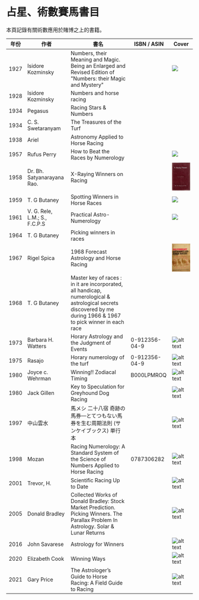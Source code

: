 # 占星、術數賽馬書目

本頁記錄有關術數應用於賭博之上的書籍。

| 年份          | 作者           | 書名                                           | ISBN / ASIN     |   Cover      |
| ------------- | ------------- | --------------------------------------------- | ------------- |------------- |
| 1927     | Isidore Kozminsky         | Numbers, their Meaning and Magic. Being an Enlarged and Revised Edition of "Numbers: their Magic and Mystery"            |   |  <img src="https://pictures.abebooks.com/inventory/30576087798.jpg" width="180" />   |
| 1928     | 	Isidore Kozminsky     | Numbers and horse racing               |               |              |
| 1934     |  Pegasus         | Racing Stars & Numbers       |              |     ||     |
| 1934     | C. S. Swetaranyam         | The Treasures of the Turf       |              |     |
| 1938     | Ariel          | Astronomy Applied to Horse Racing               |               |              |
| 1957     | Rufus Perry    |  How to Beat the Races by Numerology      |              |  <img src="https://images-na.ssl-images-amazon.com/images/I/51EEKyrWFcL._SY291_BO1,204,203,200_QL40_FMwebp_.jpg" width="180" />   |
| 1958     | Dr. Bh. Satyanarayana Rao.      |   X-Raying Winners on Racing      |              |   <img src="/images/x-rayingwinners.jpg" width="180" />  |
| 1959     |  T. G Butaney     |  Spotting Winners in Horse Races     |              |   <img src="https://cdn.shopify.com/s/files/1/2183/7201/products/IMG_9089.jpg" width="180" />   |
| 1961     |  V. G. Rele, L.M.; S., F.C.P.S         | Practical Astro-Numerology          |       |  <img src="https://images-na.ssl-images-amazon.com/images/I/41SxoAGv1+L._SX373_BO1,204,203,200_.jpg" width="180" />   |
| 1964     |  T. G Butaney        | Picking winners in races         |       |     |
| 1967     | Rigel Spica   |  1968 Forecast Astrology and Horse Racing     |              | <img src="/images/RigelSpica1967.jpg" width="180" /> |
| 1968     |  T. G Butaney  |  Master key of races : in it are incorporated, all handicap, numerological & astrological secrets discovered by me during 1966 & 1967 to pick winner in each race    |              |     |
| 1973     | Barbara H. Watters          | Horary Astrology and the Judgment of Events          |   0-912356-04-9   |  ![alt text](https://user-images.githubusercontent.com/34528743/181476318-1f6b0860-131b-4689-95df-9b1e7d70088f.png)    |
| 1975     | Rasajo         | Horary numerology of the turf          |   0-912356-04-9   |  ![alt text](http://2.bp.blogspot.com/-VpwvVDIpyqU/UIU0ZmW-7aI/AAAAAAAAABQ/rOW3fB_GGRk/s1600/HORARY+NUMEROLOGY+OF+THE+TURF.jpg)     |
| 1980     | Joyce c. Wehrman     |  Winning!! Zodiacal Timing   |   B000LPMROQ | ![alt text](https://images-na.ssl-images-amazon.com/images/I/51V3tr-nfJL._SY291_BO1,204,203,200_QL40_FMwebp_.jpg)  |
| 1980     | Jack Gillen          | Key to Speculation for Greyhound Dog Racing          |              |  ![alt text](https://images-na.ssl-images-amazon.com/images/I/51HTRyXEpdL._SX325_BO1,204,203,200_.jpg)    |
| 1997    |  中山雲水   |   馬メシ 二十八宿 奇跡の馬券―とてつもない馬券を生む周期法則 (サンケイブックス) 単行本 |  | ![alt text](https://images-na.ssl-images-amazon.com/images/I/51009YiwKoL._SX354_BO1,204,203,200_.jpg)   |
| 1998    | 	Mozan     | Racing Numerology: A Standard System of the Science of Numbers Applied to Horse Racing   | 0787306282        |  ![alt text](https://images-na.ssl-images-amazon.com/images/I/41YAaHZ20hL._SY291_BO1,204,203,200_QL40_FMwebp_.jpg)  |
| 2001    | 	Trevor, H.    | Scientific Racing Up to Date   |       | ![alt text](https://user-images.githubusercontent.com/34528743/181475791-c29c8555-b25f-43a3-825a-f6b62c954479.png) |
| 2005    | 	Donald Bradley | Collected Works of Donald Bradley: Stock Market Prediction. Picking Winners. The Parallax Problem In Astrology. Solar & Lunar Returns  |       |    ![alt text](https://images-na.ssl-images-amazon.com/images/I/515sPGgZirL._SX356_BO1,204,203,200_.jpg) |
| 2016    | 	John Savarese     | Astrology for Winners  |        | ![alt text](https://images-na.ssl-images-amazon.com/images/I/41gMid18SuL._SX356_BO1,204,203,200_.jpg)   |
| 2020    | 	Elizabeth Cook   | Winning Ways  |        | ![alt text](https://user-images.githubusercontent.com/34528743/181475548-04dfc49c-1a15-421b-9d0a-add2c98e3ba6.png)  |
| 2021     | Gary Price |  The Astrologer’s Guide to Horse Racing: A Field Guide to Racing  |  | ![alt text](https://images-na.ssl-images-amazon.com/images/I/518uq1vzB9L._SY291_BO1,204,203,200_QL40_FMwebp_.jpg) | 

